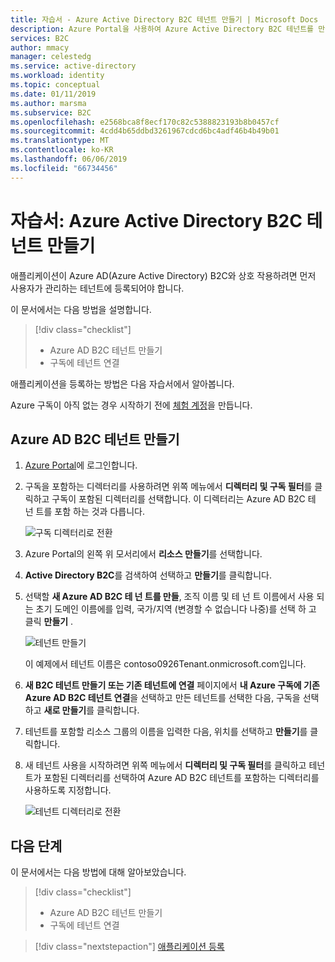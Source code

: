 ```yaml
---
title: 자습서 - Azure Active Directory B2C 테넌트 만들기 | Microsoft Docs
description: Azure Portal을 사용하여 Azure Active Directory B2C 테넌트를 만들어서 애플리케이션 등록을 준비하는 방법을 알아봅니다.
services: B2C
author: mmacy
manager: celestedg
ms.service: active-directory
ms.workload: identity
ms.topic: conceptual
ms.date: 01/11/2019
ms.author: marsma
ms.subservice: B2C
ms.openlocfilehash: e2568bca8f8ecf170c82c5388823193b8b0457cf
ms.sourcegitcommit: 4cdd4b65ddbd3261967cdcd6bc4adf46b4b49b01
ms.translationtype: MT
ms.contentlocale: ko-KR
ms.lasthandoff: 06/06/2019
ms.locfileid: "66734456"
---
```

# <a name="tutorial-create-an-azure-active-directory-b2c-tenant"></a>자습서: Azure Active Directory B2C 테넌트 만들기

애플리케이션이 Azure AD(Azure Active Directory) B2C와 상호 작용하려면 먼저 사용자가 관리하는 테넌트에 등록되어야 합니다.

이 문서에서는 다음 방법을 설명합니다.

> [!div class="checklist"]
> * Azure AD B2C 테넌트 만들기
> * 구독에 테넌트 연결

애플리케이션을 등록하는 방법은 다음 자습서에서 알아봅니다.

Azure 구독이 아직 없는 경우 시작하기 전에 [체험 계정](https://azure.microsoft.com/free/?WT.mc_id=A261C142F)을 만듭니다.

## <a name="create-an-azure-ad-b2c-tenant"></a>Azure AD B2C 테넌트 만들기

1. [Azure Portal](https://portal.azure.com/)에 로그인합니다.
2. 구독을 포함하는 디렉터리를 사용하려면 위쪽 메뉴에서 **디렉터리 및 구독 필터**를 클릭하고 구독이 포함된 디렉터리를 선택합니다. 이 디렉터리는 Azure AD B2C 테 넌 트를 포함 하는 것과 다릅니다.

    ![구독 디렉터리로 전환](./media/tutorial-create-tenant/switch-directory-subscription.png)

3. Azure Portal의 왼쪽 위 모서리에서 **리소스 만들기**를 선택합니다.
4. **Active Directory B2C**를 검색하여 선택하고 **만들기**를 클릭합니다.
5. 선택할 **새 Azure AD B2C 테 넌 트를 만들**, 조직 이름 및 테 넌 트 이름에서 사용 되는 초기 도메인 이름에를 입력, 국가/지역 (변경할 수 없습니다 나중)를 선택 하 고 클릭 **만들기** .

    ![테넌트 만들기](./media/tutorial-create-tenant/create-tenant.png)

    이 예제에서 테넌트 이름은 contoso0926Tenant.onmicrosoft.com입니다.

6. **새 B2C 테넌트 만들기 또는 기존 테넌트에 연결** 페이지에서 **내 Azure 구독에 기존 Azure AD B2C 테넌트 연결**을 선택하고 만든 테넌트를 선택한 다음, 구독을 선택하고 **새로 만들기**를 클릭합니다.
7. 테넌트를 포함할 리소스 그룹의 이름을 입력한 다음, 위치를 선택하고 **만들기**를 클릭합니다.
8. 새 테넌트 사용을 시작하려면 위쪽 메뉴에서 **디렉터리 및 구독 필터**를 클릭하고 테넌트가 포함된 디렉터리를 선택하여 Azure AD B2C 테넌트를 포함하는 디렉터리를 사용하도록 지정합니다.

    ![테넌트 디렉터리로 전환](./media/tutorial-create-tenant/switch-directories.png)

## <a name="next-steps"></a>다음 단계

이 문서에서는 다음 방법에 대해 알아보았습니다.

> [!div class="checklist"]
> * Azure AD B2C 테넌트 만들기
> * 구독에 테넌트 연결

> [!div class="nextstepaction"]
> [애플리케이션 등록](tutorial-register-applications.md)
